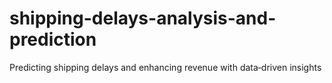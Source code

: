 # shipping-delays-analysis-and-prediction
Predicting shipping delays and enhancing revenue with data‑driven insights
